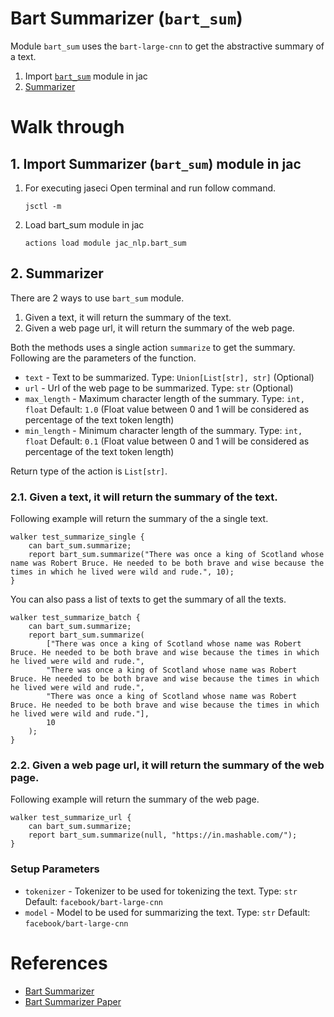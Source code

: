 # **Bart Summarizer (`bart_sum`)**

Module `bart_sum` uses the `bart-large-cnn` to get the abstractive summary of a text.

1. Import [`bart_sum`](#1-import-summarizer-bart_sum-module-in-jac) module in jac
2. [Summarizer](#2-summarizer)

# **Walk through**

## **1. Import Summarizer (`bart_sum`) module in jac**
1. For executing jaseci Open terminal and run follow command.
    ```
    jsctl -m
    ```
2.  Load bart_sum module in jac
    ```
    actions load module jac_nlp.bart_sum
    ```


## **2. Summarizer**
There are 2 ways to use `bart_sum` module.
1. Given a text, it will return the summary of the text.
2. Given a web page url, it will return the summary of the web page.

Both the methods uses a single action `summarize` to get the summary. Following are the parameters of the function.
* `text` - Text to be summarized. Type: `Union[List[str], str]` (Optional)
* `url` - Url of the web page to be summarized. Type: `str` (Optional)
* `max_length` - Maximum character length of the summary. Type: `int, float` Default: `1.0` (Float value between 0 and 1 will be considered as percentage of the text token length)
* `min_length` - Minimum character length of the summary. Type: `int, float` Default: `0.1` (Float value between 0 and 1 will be considered as percentage of the text token length)

Return type of the action is `List[str]`.

### **2.1. Given a text, it will return the summary of the text.**
Following example will return the summary of the a single text.

```jac
walker test_summarize_single {
    can bart_sum.summarize;
    report bart_sum.summarize("There was once a king of Scotland whose name was Robert Bruce. He needed to be both brave and wise because the times in which he lived were wild and rude.", 10);
}
```
You can also pass a list of texts to get the summary of all the texts.
```jac
walker test_summarize_batch {
    can bart_sum.summarize;
    report bart_sum.summarize(
        ["There was once a king of Scotland whose name was Robert Bruce. He needed to be both brave and wise because the times in which he lived were wild and rude.",
        "There was once a king of Scotland whose name was Robert Bruce. He needed to be both brave and wise because the times in which he lived were wild and rude.",
        "There was once a king of Scotland whose name was Robert Bruce. He needed to be both brave and wise because the times in which he lived were wild and rude."],
        10
    );
}
```

### **2.2. Given a web page url, it will return the summary of the web page.**
Following example will return the summary of the web page.

```jac
walker test_summarize_url {
    can bart_sum.summarize;
    report bart_sum.summarize(null, "https://in.mashable.com/");
}
```

### Setup Parameters
* `tokenizer` - Tokenizer to be used for tokenizing the text. Type: `str` Default: `facebook/bart-large-cnn`
* `model` - Model to be used for summarizing the text. Type: `str` Default: `facebook/bart-large-cnn`

# **References**
* [Bart Summarizer](https://huggingface.co/transformers/model_doc/bart.html)
* [Bart Summarizer Paper](https://arxiv.org/abs/1910.13461)